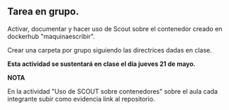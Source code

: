 ## Tarea en grupo.

Activar, documentar y hacer uso de Scout sobre el contenedor creado en dockerhub "maquinaescribir".

Crear una carpeta por grupo siguiendo las directrices dadas en clase.

**Esta actividad se sustentará en clase el día jueves 21 de mayo.** 

**NOTA**

En la actividad "Uso de SCOUT sobre contenedores" sobre el aula cada integrante subir como evidencia link al repositorio.
